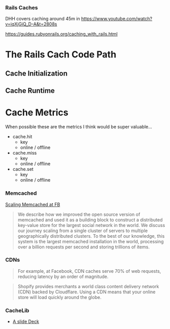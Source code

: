 
### Rails Caches

DHH covers caching around 45m in
https://www.youtube.com/watch?v=iqXjGiQ_D-A&t=2808s

https://guides.rubyonrails.org/caching_with_rails.html

# The Rails Cach Code Path

## Cache Initialization

## Cache Runtime

# Cache Metrics

When possible these are the metrics I think would be super valuable...

* cache.hit
  * key
  * online / offline
* cache.miss
  * key
  * online / offline
* cache.set
  * key
  * online / offline

### Memcached

[Scaling Memcached at FB](https://scontent.fhnl3-1.fna.fbcdn.net/v/t39.8562-6/240873052_277412237132971_6278324660880331641_n.pdf?_nc_cat=101&ccb=1-7&_nc_sid=e280be&_nc_ohc=EnYD1WxWJCIAX-wtiU5&_nc_ht=scontent.fhnl3-1.fna&oh=00_AfC2PIneoOWxvy9_G63OF2Qe9VwPhLmKthIvB8krG60ZWg&oe=65531482)

> We describe how we improved the open source version of memcached and used it as a building block to construct a distributed key-value store for the largest social network in the world. We discuss our journey scaling from a single cluster of servers to multiple geographically distributed clusters. To the best of our knowledge,
this system is the largest memcached installation in the world, processing over a billion requests per second and storing trillions of items.

### CDNs

> For example, at Facebook, CDN caches serve 70% of web requests, reducing latency by an order of magnitude. 

> Shopify provides merchants a world class content delivery network (CDN) backed by Cloudflare. Using a CDN means that your online store will load quickly around the globe.

### CacheLib

* [A slide Deck](https://www.pdl.cmu.edu/PDL-FTP/slides/2020/osdi20_slides_berg.pdf)

